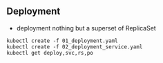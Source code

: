 ## Deployment
- deployment nothing but a superset of ReplicaSet


```
kubectl create -f 01_deployment.yaml
kubectl create -f 02_deployment_service.yaml
kubectl get deploy,svc,rs,po
```

